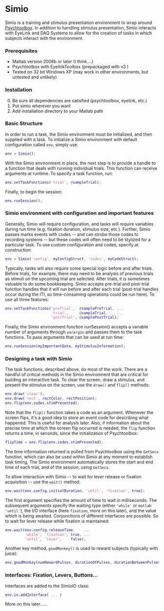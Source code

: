 Simio
=====

Simio is a training and stimulus presentation environment to wrap around [Psychtoolbox](http://psychtoolbox.org).  In addition to handling stimulus presentation, Simio interacts with EyeLink and DAQ Systems to allow for the creation of tasks in which subjects interact with the environment.


### Prerequisites

* Matlab version 2008b or later (I think....)
* Psychtoolbox with EyelinkToolbox (prepackaged with v3 )
* Tested on 32 bit Windows XP (may work in other environments, but untested and unlikely)


### Installation

0. Be sure all dependencies are satisfied (psychtoolbox, eyelink, etc.)
1. Put simio wherever you want
2. Add installation directory to your Matlab path

### Basic Structure

In order to run a task, the Simio environment must be initialized, and then supplied with a task. To initialize a Simio environment with default configuration called ```env```, simply use:

```matlab
env = Simio();
```

With the Simio environment in place, the next step is to provide a handle to a function that deals with running individual trials. This function can receive arguments at runtime. To specify a task function, run:

```matlab
env.setTaskFunctions('trial', @sampleTrial);
```

Finally, to begin the session:

```matlab
env.runSession();
```

### Simio environment with configuration and important features

Generally, Simio will require configuration, and tasks will require variables during run time (e.g. fixation duration, stimulus size, etc.). Further, Simio passes marks events with codes -- and can strobe those codes to recording systems -- but these codes will often need to be stylized for a particular task.  To use custom configuration and codes, specify at construction:

```matlab
env = Simio('config', myConfigStruct, 'codes', myCodeStruct);
```

Typically, tasks will also require some special logic before and after trials. Before trials, for example, there may need to be analysis of previous trials as stimuli on the upcoming trial are selected. After trials, it is sometimes valuable to do some bookkeeping. Simio accepts pre-trial and post-trial function handles that it will run before and after each trial (post-trial handles occur during the ITI, so time-consuming operations could be run here). To use all three features:

```matlab
env.setTaskFunctions('preTrial',  @samplePreTrial, ...
                     'trial',     @sampleTrial,    ...
                     'postTrial', @samplePostTrial);
```

Finally, the Simio environment function runSession() accepts a variable number of arguments through ```varargin``` and passes them to the task functions. To pass arguments that can be used at run time:

```matlab
env.runSession(myImportantData, myStimulusInformation);
```

### Designing a task with Simio

The task functions, described above, do most of the work.  There are a handful of critical methods in the Simio environment that are critical for building an interactive task.  To clear the screen, draw a stimulus, and present the stimulus on the screen, use the ```draw()``` and ```flip()``` methods:

```matlab
env.draw('clear');
env.draw('rect', rectColor, rectPosition);
env.flip(env.codes.stimPresented);
```

Note that the ```flip()``` function takes a code as an argument. Whenever the screen flips, it's a good idea to store an event code for describing what happened. This is useful for analysis later. Also, if information about the precise time at which the screen flip occurred is needed, the ```flip``` function returns a time, in seconds, since the initialization of Psychtoolbox:

```matlab
flipTime = env.flip(env.codes.stimPresented);
```

The time information returned is pulled from Psychtoolbox using the ```GetSecs``` function, which can also be used within Simio at any moment to establish task timing. The Simio environment automatically stores the start and end time of each trial, and of the session, using ```GetSecs```. 

To allow interaction with Simio -- to wait for lever release or fixation acquisition -- use the ```wait()``` method:

```matlab
env.wait(env.config.initialDuration, 'until', 'fixation', true);
```

The first argument specifies the amount of time to wait in milliseconds. The subsequent arguments specify the waiting type (either ```'while'``` or ```matlab 'until'```), the I/O interface (here ```fixation```, more on this later), and the value which is being awaited.  Conjunctions of different interfaces are possible. So to wait for lever release while fixation is maintained:

```matlab
env.wait(env.config.releaseTime,    ...
         'while', 'fixation', true, ...
         'until', 'lever',    false);
```

Another key method, ```goodMonkey()``` is used to reward subjects (typically with juice):

```matlab
env.goodMonkey(numRewardPulses, durationOfPulses, durationBetweenPulses, sendCode);
```

### Interfaces: Fixation, Levers, Buttons...

Interfaces are added to the SimioIO class:

```matlab
env.io.addInterface( ... )
```

More on this later......





